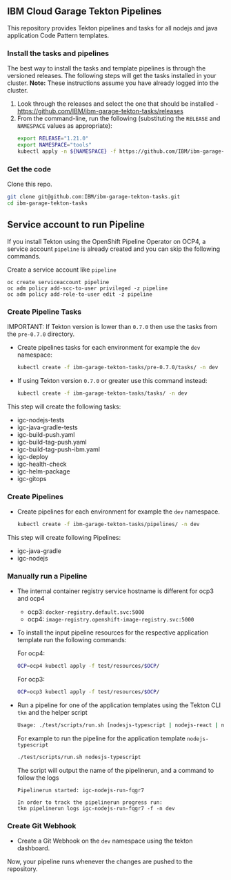 ## IBM Cloud Garage Tekton Pipelines

This repository provides Tekton pipelines and tasks for all nodejs and java application Code Pattern templates.

### Install the tasks and pipelines

The best way to install the tasks and template pipelines is through the versioned releases. The following
steps will get the tasks installed in your cluster. **Note:** These instructions assume you have already
logged into the cluster.

1. Look through the releases and select the one that should be installed - https://github.com/IBM/ibm-garage-tekton-tasks/releases
2. From the command-line, run the following (substituting the `RELEASE` and `NAMESPACE` values as appropriate):
    ```bash
    export RELEASE="1.21.0"
    export NAMESPACE="tools"
    kubectl apply -n ${NAMESPACE} -f https://github.com/IBM/ibm-garage-tekton-tasks/releases/download/${RELEASE}/release.yaml
    ```

### Get the code

Clone this repo.

```bash
git clone git@github.com:IBM/ibm-garage-tekton-tasks.git
cd ibm-garage-tekton-tasks
```

## Service account to run Pipeline

If you install Tekton using the OpenShift Pipeline Operator on OCP4, a service account `pipeline` is already created and you can skip the following commands.

Create a service account like `pipeline`
```
oc create serviceaccount pipeline
oc adm policy add-scc-to-user privileged -z pipeline
oc adm policy add-role-to-user edit -z pipeline
```

### Create Pipeline Tasks

IMPORTANT: If Tekton version is lower than `0.7.0` then use the tasks from the `pre-0.7.0` directory.

- Create pipelines tasks for each environment for example the `dev` namespace:

    ```bash
    kubectl create -f ibm-garage-tekton-tasks/pre-0.7.0/tasks/ -n dev
    ```

- If using Tekton version `0.7.0` or greater use this command instead:

    ```bash
    kubectl create -f ibm-garage-tekton-tasks/tasks/ -n dev
    ```

This step will create the following tasks:
- igc-nodejs-tests
- igc-java-gradle-tests
- igc-build-push.yaml
- igc-build-tag-push.yaml
- igc-build-tag-push-ibm.yaml
- igc-deploy
- igc-health-check
- igc-helm-package
- igc-gitops

### Create Pipelines

- Create pipelines for each environment for example the `dev` namespace.

    ```bash
    kubectl create -f ibm-garage-tekton-tasks/pipelines/ -n dev
    ```

This step will create following Pipelines:

- igc-java-gradle
- igc-nodejs

### Manually run a Pipeline

- The internal container registry service hostname is different for ocp3 and ocp4 
  - ocp3: `docker-registry.default.svc:5000`
  - ocp4: `image-registry.openshift-image-registry.svc:5000`

- To install the input pipeline resources for the respective application template run the following commands:
    
    For ocp4:
    ```bash
    OCP=ocp4 kubectl apply -f test/resources/$OCP/
    ```

    For ocp3:
    ```bash
    OCP=ocp3 kubectl apply -f test/resources/$OCP/
    ```

- Run a pipeline for one of the application templates using the Tekton CLI `tkn` and the helper script
    
    ```bash
    Usage: ./test/scripts/run.sh [nodesjs-typescript | nodejs-react | nodejs-angular | java-spring]
    ```
    For example to run the pipeline for the application template `nodejs-typescript`
    ```bash
    ./test/scripts/run.sh nodesjs-typescript
    ```
    The script will output the name of the pipelinerun, and a command to follow the logs
    ```
    Pipelinerun started: igc-nodejs-run-fqgr7

    In order to track the pipelinerun progress run:
    tkn pipelinerun logs igc-nodejs-run-fqgr7 -f -n dev
    ```

### Create Git Webhook

- Create a Git Webhook on the `dev` namespace using the tekton dashboard.

Now, your pipeline runs whenever the changes are pushed to the repository.
